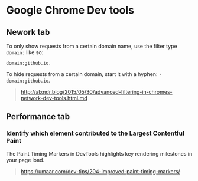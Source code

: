 # Google Chrome Dev tools

## Nework tab

To only show requests from a certain domain name, use the filter type `domain:` like so:

	domain:github.io.

To hide requests from a certain domain, start it with a hyphen: `-domain:github.io`.

> <http://alxndr.blog/2015/05/30/advanced-filtering-in-chromes-network-dev-tools.html.md>

## Performance tab

### Identify which element contributed to the Largest Contentful Paint

The Paint Timing Markers in DevTools highlights key rendering milestones in your page load.

> <https://umaar.com/dev-tips/204-improved-paint-timing-markers/>
